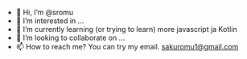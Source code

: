 - 👋 Hi, I’m @sromu
- 👀 I’m interested in ...
- 🌱 I’m currently learning (or trying to learn) more javascript ja Kotlin
- 💞️ I’m looking to collaborate on ...
- 📫 How to reach me? You can try my email. sakuromu1@gmail.com

<!---
sromu/sromu is a ✨ special ✨ repository because its `README.md` (this file) appears on your GitHub profile.
You can click the Preview link to take a look at your changes.
--->
